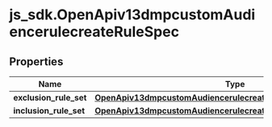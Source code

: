 # js_sdk.OpenApiv13dmpcustomAudiencerulecreateRuleSpec

## Properties
Name | Type | Description | Notes
------------ | ------------- | ------------- | -------------
**exclusion_rule_set** | [**OpenApiv13dmpcustomAudiencerulecreateRuleSpecExclusionRuleSet**](OpenApiv13dmpcustomAudiencerulecreateRuleSpecExclusionRuleSet.md) |  | [optional] 
**inclusion_rule_set** | [**OpenApiv13dmpcustomAudiencerulecreateRuleSpecInclusionRuleSet**](OpenApiv13dmpcustomAudiencerulecreateRuleSpecInclusionRuleSet.md) |  | [required] 
